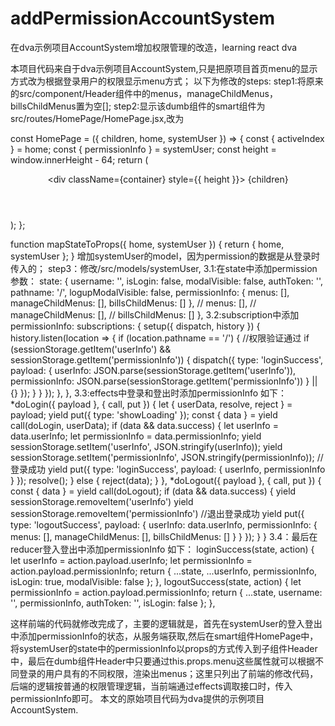 # addPermissionAccountSystem
在dva示例项目AccountSystem增加权限管理的改造，learning react dva


本项目代码来自于dva示例项目AccountSystem,只是把原项目首页menu的显示方式改为根据登录用户的权限显示menu方式；
以下为修改的steps:
step1:将原来的src/component/Header组件中的menus，manageChildMenus，billsChildMenus置为空[];
step2:显示该dumb组件的smart组件为src/routes/HomePage/HomePage.jsx,改为

const HomePage = ({ children, home, systemUser }) => {
    const { activeIndex } = home;
    const { permissionInfo } = systemUser;
    const height = window.innerHeight - 64;
    return (
        <div className={homePage}>
            <Header activeIndex={activeIndex} menus={permissionInfo.menus} manageChildMenus={permissionInfo.manageChildMenus} billsChildMenus={permissionInfo.billsChildMenus} />
            <SystemInfo />
            <div className={container} style={{ height }}>
                {children}
            </div>
        </div>
    );
};

function mapStateToProps({ home, systemUser }) {
    return { home, systemUser };
}
增加systemUser的model，因为permission的数据是从登录时传入的；
step3：修改/src/models/systemUser,
    3.1:在state中添加permission参数：
state: {
        username: '',
        isLogin: false,
        modalVisible: false,
        authToken: '',
        pathname: '/',
        logupModalVisible: false,
        permissionInfo: { menus: [], manageChildMenus: [], billsChildMenus: [] },
        // menus: [],
        // manageChildMenus: [],
        // billsChildMenus: []
    },
    3.2:subscription中添加permissionInfo:
    subscriptions: {
        setup({ dispatch, history }) {
            history.listen(location => {
                if (location.pathname == '/') {
                    //权限验证通过
                    if (sessionStorage.getItem('userInfo') && sessionStorage.getItem('permissionInfo')) {
                        dispatch({
                            type: 'loginSuccess',
                            payload: { userInfo: JSON.parse(sessionStorage.getItem('userInfo')), permissionInfo: JSON.parse(sessionStorage.getItem('permissionInfo')) } || {}
                        });
                    }
                }
            });
        },
    },
  3.3:effects中登录和登出时添加permissionInfo 如下：
  *doLogin({ payload }, { call, put }) {
            let {
                userData,
                resolve,
                reject
            } = payload;
            yield put({ type: 'showLoading' });
            const { data } = yield call(doLogin, userData);
            if (data && data.success) {
                let userInfo = data.userInfo;
                let permissionInfo = data.permissionInfo;
                yield sessionStorage.setItem('userInfo', JSON.stringify(userInfo));
                yield sessionStorage.setItem('permissionInfo', JSON.stringify(permissionInfo));
                //登录成功
                yield put({
                    type: 'loginSuccess',
                    payload: { userInfo, permissionInfo }
                });
                resolve();
            } else {
                reject(data);
            }
        },
        *doLogout({ payload }, { call, put }) {
            const { data } = yield call(doLogout);
            if (data && data.success) {
                yield sessionStorage.removeItem('userInfo')
                yield sessionStorage.removeItem('permissionInfo')
                //退出登录成功
                yield put({
                    type: 'logoutSuccess',
                    payload: { userInfo: data.userInfo, permissionInfo: { menus: [], manageChildMenus: [], billsChildMenus: [] } }
                });
            }
        }
        3.4：最后在reducer登入登出中添加permissionInfo 如下：
        loginSuccess(state, action) {
            let userInfo = action.payload.userInfo;
            let permissionInfo = action.payload.permissionInfo;
            return {
                ...state, ...userInfo, permissionInfo, isLogin: true, modalVisible: false
            };
        },
        logoutSuccess(state, action) {
            let permissionInfo = action.payload.permissionInfo;
            return { ...state, username: '', permissionInfo, authToken: '', isLogin: false };
        },
        
 这样前端的代码就修改完成了，主要的逻辑就是，首先在systemUser的登入登出中添加permissionInfo的状态，从服务端获取,然后在smart组件HomePage中，将systemUser的state中的permissionInfo以props的方式传入到子组件Header中，最后在dumb组件Header中只要通过this.props.menu这些属性就可以根据不同登录的用户具有的不同权限，渲染出menus；这里只列出了前端的修改代码，后端的逻辑按普通的权限管理逻辑，当前端通过effects调取接口时，传入permissionInfo即可。
 本文的原始项目代码为dva提供的示例项目AccountSystem.
